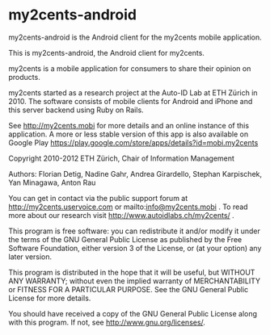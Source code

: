 my2cents-android
================

my2cents-android is the Android client for the my2cents mobile application.

This is my2cents-android, the Android client for my2cents.

my2cents is a mobile application for consumers to share their opinion on products.

my2cents started as a research project at the Auto-ID Lab at ETH Zürich in 2010. The software consists of mobile clients for Android and iPhone and this server backend using Ruby on Rails.

See http://my2cents.mobi for more details and an online instance of this application. A more or less stable version of this app is also available on Google Play https://play.google.com/store/apps/details?id=mobi.my2cents

Copyright 2010-2012 ETH Zürich, Chair of Information Management

Authors: Florian Detig, Nadine Gahr, Andrea Girardello, Stephan Karpischek, Yan Minagawa, Anton Rau

You can get in contact via the public support forum at http://my2cents.uservoice.com or mailto:info@my2cents.mobi . To read more about our research visit http://www.autoidlabs.ch/my2cents/ .

This program is free software: you can redistribute it and/or modify it under the terms of the GNU General Public License as published by the Free Software Foundation, either version 3 of the License, or (at your option) any later version.

This program is distributed in the hope that it will be useful, but WITHOUT ANY WARRANTY; without even the implied warranty of MERCHANTABILITY or FITNESS FOR A PARTICULAR PURPOSE.  See the GNU General Public License for more details.

You should have received a copy of the GNU General Public License along with this program. If not, see <http://www.gnu.org/licenses/>.
